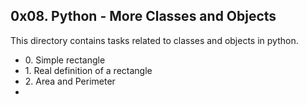<h2 style="{color: purple">0x08. Python - More Classes and Objects</h2>
<p>This directory contains tasks related to classes and objects in python.</p>
<ul style="{list-style-type: none}">
<li>0. Simple rectangle</li>
<li>1. Real definition of a rectangle</li>
<li>2. Area and Perimeter<li>
</ul>
